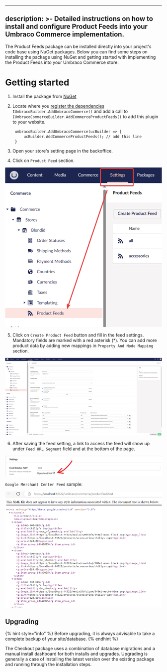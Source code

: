 
---
description: >-
Detailed instructions on how to install and configure Product Feeds into your Umbraco Commerce implementation.
---

The Product Feeds package can be installed directly into your project's code base using NuGet packages. Below you can find some steps on installing the package using NuGet and getting started with implementing the Product Feeds into your Umbraco Commerce store.

# Getting started

1. Install the package from [NuGet](https://www.nuget.org/packages/Umbraco.Commerce.ProductFeeds/)

2. Locate where you [register the dependencies](https://docs.umbraco.com/umbraco-commerce/key-concepts/umbraco-commerce-builder#registering-dependencies) `IUmbracoBuilder.AddUmbracoCommerce()` and add a call to `IUmbracoCommerceBuilder.AddCommerceProductFeeds()` to add this plugin to your website.

        umbracoBuilder.AddUmbracoCommerce(ucBuilder => {
            ucBuilder.AddCommerceProductFeeds(); // add this line
        }

3. Open your store's setting page in the backoffice.
	
4. Click on `Product Feed` section.

![product feed list page](./media/product-feed-list-page.png)

5. Click on `Create Product Feed` button and fill in the feed settings. Mandatory fields are marked with a red asterisk (*). You can add more product data by adding new mappings in `Property And Node Mapping` section.

![feed setting page](./media/feed-setting-page.png)

6. After saving the feed setting, a link to access the feed will show up under `Feed URL Segment` field and at the bottom of the page.

![open feed link](./media/open-feed-link.png)

`Google Merchant Center Feed` sample:

![google merchant center feed](./media/google-merchant-center-feed.png)

## Upgrading

{% hint style="info" %}
Before upgrading, it is always advisable to take a complete backup of your site/database.
{% endhint %}

The Checkout package uses a combination of database migrations and a manual install dashboard for both installs and upgrades. Upgrading is generally a case of installing the latest version over the existing package and running through the installation steps.
